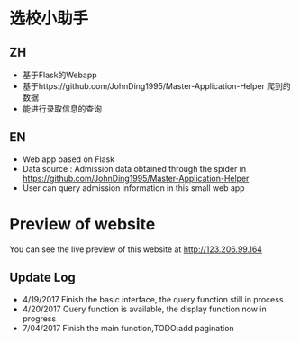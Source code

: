 # 选校小助手

## ZH

- 基于Flask的Webapp
- 基于https://github.com/JohnDing1995/Master-Application-Helper 爬到的数据
- 能进行录取信息的查询



## EN

- Web app based on Flask
- Data source : Admission data obtained through the spider in https://github.com/JohnDing1995/Master-Application-Helper
- User can query admission information in this small web app

# Preview of website
You can see the live preview of this website at
http://123.206.99.164



## Update Log

- 4/19/2017 Finish the basic interface, the query function still in process
- 4/20/2017 Query function is available, the display function now in progress
- 7/04/2017 Finish the main function,TODO:add pagination